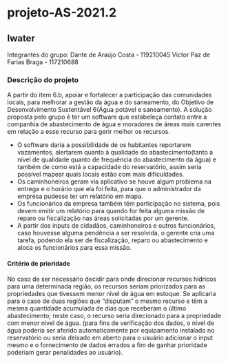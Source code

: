 # projeto-AS-2021.2
## Iwater
Integrantes do grupo:
Dante de Araújo Costa - 119210045
Victor Paz de Farias Braga - 117210688

### Descrição do projeto
A partir do item 6.b, apoiar e fortalecer a participação das comunidades locais, para melhorar a gestão da água e do saneamento, do Objetivo de Desenvolvimento Sustentável 6(Água potável e saneamento). A solução proposta pelo grupo é ter um software que estabeleça contato entre a companhia de abastecimento de água e moradores de áreas mais carentes em relação a esse recurso para gerir melhor os recursos.
- O software daria a possibilidade de os habitantes reportarem vazamentos, alertarem quanto à qualidade do abastecimento(tanto a nível de qualidade quanto de frequência do abastecimento da água) e também de como está a capacidade do reservatório, assim seria possível mapear quais locais estão com mais dificuldades.
- Os caminhoneiros geram via aplicativo se houve algum problema na entrega e o horário que ela foi feita, para que o administrador da empresa pudesse ter um relatório em mapa.
- Os funcionários da empresa também têm participação no sistema, pois devem emitir um relatório para quando for feita alguma missão de reparo ou fiscalização nas áreas solicitadas por um gerente.
- A partir dos inputs de cidadãos, caminhoneiros e outros funcionários, caso houvesse alguma pendência a ser resolvida, o gerente cria uma tarefa, podendo ela ser de fiscalização, reparo ou abastecimento e aloca os funcionários para essa missão. 

#### Critério de prioridade
No caso de ser necessário decidir para onde direcionar recursos hídricos para uma determinada região, os recursos seriam priorizados para as propriedades que tivessem menor nível de água em estoque. Se aplicaria para o caso de duas regiões que “disputam” o mesmo recurso e têm a mesma quantidade acumulada de dias que receberam o último abastecimento; neste caso, o recurso seria direcionado para a propriedade com menor nível de água. (para fins de verificação dos dados, o nível de água poderia ser aferido automaticamente por equipamento instalado no reservatório ou seria deixado em aberto para o usuário adicionar o input mesmo e o fornecimento de dados errados a fim de ganhar prioridade poderiam gerar penalidades ao usuário).
